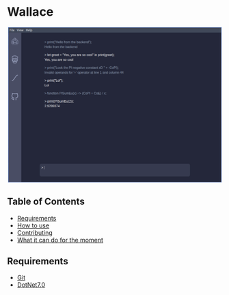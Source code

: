 # Wallace

<p align="center">
  <img src="assets/wallace.png" alt="wallace_ui" width="500">
</p>

## Table of Contents

- [Requirements](#requirements)
- [How to use](#how-to-use)
- [Contributing](#contributing)
- [What it can do for the moment](#what-it-can-do-for-the-moment)

## Requirements

- [Git](https://git-scm.com/)
- [DotNet7.0](https://dotnet.microsoft.com/en-us/download/dotnet/7.0)
